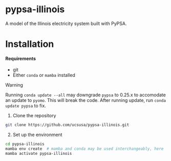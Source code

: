 # pypsa-illinois
A model of the Illinois electricity system built with PyPSA.



# Installation

#### Requirements

* git
* Either `conda` or `mamba` installed
    
> [!WARNING] 
> Running `conda update --all` may downgrade `pypsa` to 0.25.x to accomodate an update to `pyomo`. This will break the code. After running update, run `conda update pypsa` to fix.

1. Clone the repository

```bash
git clone https://github.com/ucsusa/pypsa-illinois.git
```

2. Set up the environment

```bash
cd pypsa-illinois
mamba env create  # mamba and conda may be used interchangeably, here
mamba activate pypsa-illinois
```

